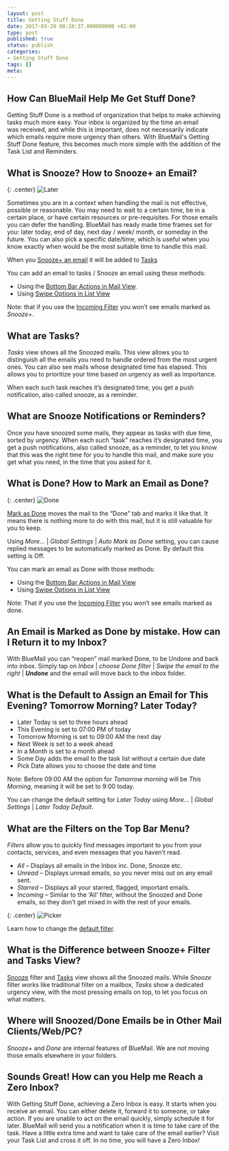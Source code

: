 ```yaml
---
layout: post
title: Getting Stuff Done
date: 2017-03-20 08:28:37.000000000 +02:00
type: post
published: true
status: publish
categories:
- Getting Stuff Done
tags: []
meta:
---
```


## How Can BlueMail Help Me Get Stuff Done?

Getting Stuff Done is a method of organization that helps to make achieving tasks much more easy. Your inbox is organized by the time an email was received, and while this is important, does not necessarily indicate which emails require more urgency than others. With BlueMail's Getting Stuff Done feature, this becomes much more simple with the addition of the Task List and Reminders.

## What is Snooze? How to Snooze+ an Email?

{: .center}
![Later](/assets/ic_action_later-.png)

Sometimes you are in a context when handling the mail is not effective, possible or reasonable. You may need to wait to a certain time, be in a certain place, or have certain resources or pre-requisites. For those emails you can defer the handling. BlueMail has ready made time frames set for you: later today, end of day, next day / week/ month, or someday in the future. You can also pick a specific date/time, which is useful when you know exactly when would be the most suitable time to handle this mail.

When you [Snooze+ an email](/mark-an-email-as-later/) it will be added to [Tasks](/what-are-tasks-type-mail/)

You can add an email to tasks / Snooze an email using these methods:

* Using the [Bottom Bar Actions in Mail View](/bottom-bar-options-type-mail/).
* Using [Swipe Options in List View](/swipe-menu-options-type-mail/)

Note: that if you use the [Incoming Filter](/top-bar-left-triangle-menu/) you won’t see emails marked as *Snooze+*.

## What are Tasks?

*Tasks* view shows all the Snoozed mails. This view allows you to distinguish all the emails you need to handle ordered from the most urgent ones. You can also see mails whose designated time has elapsed. This allows you to prioritize your time based on urgency as well as importance.

When each such task reaches it’s designated time, you get a push notification, also called snooze, as a reminder.

## What are Snooze Notifications or Reminders?

Once you have snoozed some mails, they appear as tasks with due time, sorted by urgency. When each such “task” reaches it’s designated time, you get a push notifications, also called snooze, as a reminder, to let you know that this was the right time for you to handle this mail, and make sure you get what you need, in the time that you asked for it.

## What is Done? How to Mark an Email as Done?

{: .center}
![Done](/assets/ic_action_done.png)

[Mark as Done](/mark-an-email-as-done/) moves the mail to the “Done” tab and marks it like that. It means there is nothing more to do with this mail, but it is still valuable for you to keep.

Using *More...* \| *Global Settings* \| *Auto Mark as Done* setting, you can cause replied messages to be automatically marked as Done. By default this setting is Off.

You can mark an email as Done with those methods:

* Using the [Bottom Bar Actions in Mail View](/bottom-bar-options-type-mail/)
* Using [Swipe Options in List View](/swipe-menu-options-type-mail/)

Note: That if you use the [Incoming Filter](/top-bar-left-triangle-menu/) you won’t see emails marked as done.

## An Email is Marked as Done by mistake. How can I Return it to my Inbox?

With BlueMail you can “reopen” mail marked Done, to be Undone and back into inbox. Simply tap on *Inbox* \| *choose Done filter* \| *Swipe the email to the right* \| ***Undone*** and the email will move back to the inbox folder.

## What is the Default to Assign an Email for This Evening? Tomorrow Morning? Later Today?

* Later Today is set to three hours ahead
* This Evening is set to 07:00 PM of today
* Tomorrow Morning is set to 09:00 AM the next day
* Next Week is set to a week ahead
* In a Month is set to a month ahead
* Some Day adds the email to the task list without a certain due date
* Pick Date allows you to choose the date and time

Note: Before 09:00 AM the option for *Tomorrow morning* will be *This Morning*, meaning it will be set to 9:00 today.

You can change the default setting for *Later Today* using *More...* \| *Global Settings* \| *Later Today Default*.

## What are the Filters on the Top Bar Menu?

*Filters* allow you to quickly find messages important to you from your contacts, services, and even messages that you haven’t read.

* *All* – Displays all emails in the Inbox inc. Done, Snooze etc.
* *Unread* – Displays unread emails, so you never miss out on any email sent.
* *Starred* – Displays all your starred, flagged, important emails.
* *Incoming* – Similar to the ‘All’ filter, without the Snoozed and Done emails, so they don’t get mixed in with the rest of your emails.

{: .center}
![Picker](/assets/BlueMail_PressKit_Picker-1-1.png)

Learn how to change the [default filter](/how-do-i-change-the-default-filter/).

## What is the Difference between Snooze+ Filter and Tasks View?

[Snooze](/mark-as-later/) filter and [Tasks](/what-are-tasks-type-mail/) view shows all the Snoozed mails. While *Snooze* filter works like traditional filter on a mailbox, *Tasks* show a dedicated urgency view, with the most pressing emails on top, to let you focus on what matters.

## Where will Snoozed/Done Emails be in Other Mail Clients/Web/PC?

*Snooze+* and *Done* are internal features of BlueMail. We are not moving those emails elsewhere in your folders.

## Sounds Great! How can you Help me Reach a Zero Inbox?

With Getting Stuff Done, achieving a Zero Inbox is easy. It starts when you receive an email. You can either delete it, forward it to someone, or take action. If you are unable to act on the email quickly, simply schedule it for later. BlueMail will send you a notification when it is time to take care of the task. Have a little extra time and want to take care of the email earlier? Visit your Task List and cross it off. In no time, you will have a Zero Inbox!